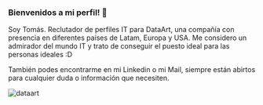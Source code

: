 ### Bienvenidos a mi perfil! 👋

Soy Tomás. Reclutador de perfiles IT para DataArt, una compañía con presencia en diferentes países de Latam, Europa y USA. Me considero un admirador del mundo IT y trato de conseguir el puesto ideal para las personas ideales :D

También podes encontrarme en mi Linkedin o mi Mail, siempre están abirtos para cualquier duda o información que necesiten.

![dataart](https://user-images.githubusercontent.com/84922157/124190128-296fa980-da98-11eb-8a56-1b3e2ae97d89.png)


<!--
**TomasVilches/TomasVilches** is a ✨ _special_ ✨ repository because its `README.md` (this file) appears on your GitHub profile.

Here are some ideas to get you started:

- 🔭 I’m currently working on ...
- 🌱 I’m currently learning ...
- 👯 I’m looking to collaborate on ...
- 🤔 I’m looking for help with ...
- 💬 Ask me about ...
- 📫 How to reach me: ...
- 😄 Pronouns: ...
- ⚡ Fun fact: ...
-->
